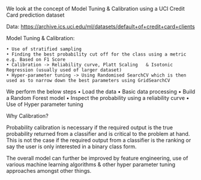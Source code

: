 We look at the concept of Model Tuning & Calibration using a UCI Credit Card prediction dataset

Data: https://archive.ics.uci.edu/ml/datasets/default+of+credit+card+clients

Model Tuning & Calibration:

    • Use of stratified sampling
    • Finding the best probability cut off for the class using a metric e.g. Based on F1 Score
    • Calibration -> Reliability curve, Platt Scaling   & Isotonic Regression (usually used of larger dataset)
    • Hyper-parameter tuning -> Using Randomised SearchCV which is then used as to narrow down the best parameters using GridSearchCV
    
We perform the below steps
    • Load the data
    • Basic data processing
    • Build a Random Forest model 
    • Inspect the probability using a reliability curve
    • Use of Hyper parameter tuning

Why Calibration?

Probability calibration is necessary if the required output is the true probability returned from a classifier and is critical to the problem at hand. This is not the case if the required output from a classifier is the ranking or say the user is only interested in a binary class form. 

The overall model can further be improved by feature engineering, use of various machine learning algorithms & other hyper parameter tuning approaches amongst other things.
